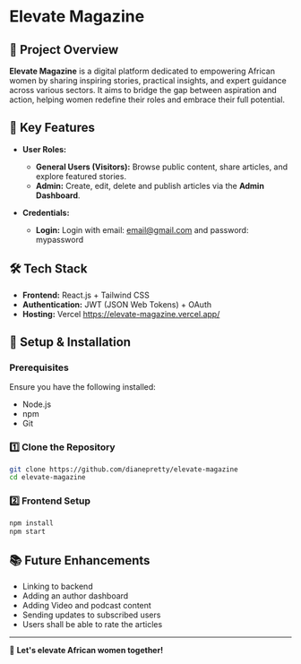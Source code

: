 # Elevate Magazine

## 📖 Project Overview
**Elevate Magazine** is a digital platform dedicated to empowering African women by sharing inspiring stories, practical insights, and expert guidance across various sectors. It aims to bridge the gap between aspiration and action, helping women redefine their roles and embrace their full potential.

## 🎯 Key Features
- **User Roles:** 
  - **General Users (Visitors):** Browse public content, share articles, and explore featured stories.
  - **Admin:** Create, edit, delete and publish articles via the **Admin Dashboard**.

- **Credentials:** 
  - **Login:** Login with email: email@gmail.com and password: mypassword
  

## 🛠️ Tech Stack
- **Frontend:** React.js + Tailwind CSS
- **Authentication:** JWT (JSON Web Tokens) + OAuth
- **Hosting:** Vercel  https://elevate-magazine.vercel.app/

## 🚀 Setup & Installation
### Prerequisites
Ensure you have the following installed:
- Node.js 
- npm 
- Git

### 1️⃣ Clone the Repository
```bash
git clone https://github.com/dianepretty/elevate-magazine
cd elevate-magazine

```

### 2️⃣ Frontend Setup
```bash
npm install
npm start
```



## 📚 Future Enhancements
- Linking to backend
- Adding an author dashboard 
- Adding Video and podcast content
- Sending updates to subscribed users 
- Users shall be able to rate the articles


---
🚀 **Let's elevate African women together!**